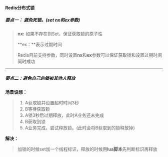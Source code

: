 #### Redis分布式锁

##### 要点一： 避免死锁。(set nx和ex参数)

> **nx:** 如果不存在则Set，保证获取锁的原子性
>
> **ex：**表示过期时间
>
> Redis目前支持参数，同时设置**nx**和**ex**参数可以保证获取锁和设置过期时间同时成功

---

##### 要点二：避免自己的锁被其他人释放

**场景设想：**

> 1. A获取锁并设置超时时间3秒
> 2. B等待获取锁
> 3. A锁3秒后过期释放，此时A业务还未完成
> 4. B获取到锁
> 5. A业务完成，尝试释放锁。(此时会将B获取到的锁释放掉)

**解决：**

> 加锁的时候set加一个线程标识，释放的时候用**lua脚本**先判断标识再释放

